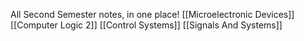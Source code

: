 All Second Semester notes, in one place!
[[Microelectronic Devices]]
[[Computer Logic 2]]
[[Control Systems]]
[[Signals And Systems]]
